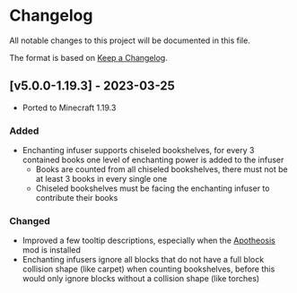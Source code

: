 # Changelog
All notable changes to this project will be documented in this file.

The format is based on [Keep a Changelog].

## [v5.0.0-1.19.3] - 2023-03-25
- Ported to Minecraft 1.19.3
### Added
- Enchanting infuser supports chiseled bookshelves, for every 3 contained books one level of enchanting power is added to the infuser
  - Books are counted from all chiseled bookshelves, there must not be at least 3 books in every single one
  - Chiseled bookshelves must be facing the enchanting infuser to contribute their books
### Changed
- Improved a few tooltip descriptions, especially when the [Apotheosis](https://www.curseforge.com/minecraft/mc-mods/apotheosis) mod is installed
- Enchanting infusers ignore all blocks that do not have a full block collision shape (like carpet) when counting bookshelves, before this would only ignore blocks without a collision shape (like torches)

[Keep a Changelog]: https://keepachangelog.com/en/1.0.0/
